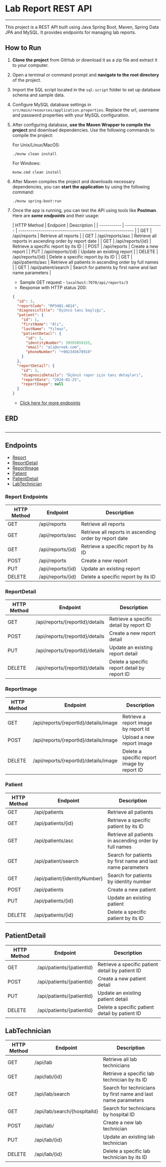 # Lab Report REST API

---

This project is a REST API built using Java Spring Boot, Maven, Spring Data JPA and MySQL.
It provides endpoints for managing lab reports.

## How to Run

1.  **Clone the project** from GitHub or download it as a zip file and extract it to your computer.

2.  Open a terminal or command prompt and **navigate to the root directory** of the project.

3.  Import the SQL script located in the `sql-script` folder to set up database schema and sample data.

4.  Configure MySQL database settings in `src/main/resources/application.properties`. Replace the url, username and
    password properties with your MySQL configuration.

5.  After configuring database, **use the Maven Wrapper to compile the project** and download dependencies. Use the following commands to compile the project:

    For Unix/Linux/MacOS:

    ```
    ./mvnw clean install
    ```

    For Windows:

    ```
    mvnw.cmd clean install
    ```

6.  After Maven compiles the project and downloads necessary dependencies, you can **start the application** by using
    the following command:

    ```
    ./mvnw spring-boot:run
    ```

7.  Once the app is running, you can test the API using tools like **Postman**. Here are **_some endpoints_** and their usage:

    | HTTP Method | Endpoint            | Description                                                |
        | ----------- | ------------------- | ---------------------------------------------------------- |
    | GET         | /api/reports        | Retrieve all reports                                       |
    | GET         | /api/reports/asc    | Retrieve all reports in ascending order by report date     |
    | GET         | /api/reports/{id}   | Retrieve a specific report by its ID                       |
    | POST        | /api/reports        | Create a new report                                        |
    | PUT         | /api/reports/{id}   | Update an existing report                                  |
    | DELETE      | /api/reports/{id}   | Delete a specific report by its ID                         |
    | GET         | /api/patients/asc   | Retrieve all patients in ascending order by full names     |
    | GET         | /api/patient/search | Search for patients by first name and last name parameters |

    - Sample GET request - `localhost:7070/api/reports/3`
    - Response with HTTP status 200:

    ```json
    {
      "id": 3,
      "reportCode": "RP3401-4814",
      "diagnosisTitle": "Üçüncü tanı başlığı",
      "patient": {
        "id": 1,
        "firstName": "Ali",
        "lastName": "Yılmaz",
        "patientDetail": {
          "id": 1,
          "identityNumber": 39593859155,
          "email": "ali@ornek.com",
          "phoneNumber": "+902345678910"
        }
      },
      "reportDetail": {
        "id": 3,
        "diagnosisDetails": "Üçüncü rapor için tanı detayları",
        "reportDate": "2024-02-25",
        "reportImage": null
      }
    }
    ```
    - [Click here for more endpoints](#endpoints)

## ERD

<p align = "center">
    <img src="">
</p>

---

## Endpoints

- [Report](#report)
- [ReportDetail](#reportdetail)
- [ReportImage](#reportimage)
- [Patient](#patient)
- [PatientDetail](#patientdetail)
- [LabTechnician](#labtechnician)

### Report Endpoints

| HTTP Method | Endpoint          | Description                                            |
| ----------- | ----------------- | ------------------------------------------------------ |
| GET         | /api/reports      | Retrieve all reports                                   |
| GET         | /api/reports/asc  | Retrieve all reports in ascending order by report date |
| GET         | /api/reports/{id} | Retrieve a specific report by its ID                   |
| POST        | /api/reports      | Create a new report                                    |
| PUT         | /api/reports/{id} | Update an existing report                              |
| DELETE      | /api/reports/{id} | Delete a specific report by its ID                     |

### ReportDetail

| HTTP Method | Endpoint                        | Description                                  |
| ----------- | ------------------------------- | -------------------------------------------- |
| GET         | /api/reports/{reportId}/details | Retrieve a specific detail by report ID      |
| POST        | /api/reports/{reportId}/details | Create a new report detail                   |
| PUT         | /api/reports/{reportId}/details | Update an existing report detail             |
| DELETE      | /api/reports/{reportId}/details | Delete a specific report detail by report ID |

### ReportImage

| HTTP Method | Endpoint                              | Description                                 |
| ----------- | ------------------------------------- | ------------------------------------------- |
| GET         | /api/reports/{reportId}/details/image | Retrieve a report image by report Id        |
| POST        | /api/reports/{reportId}/details/image | Upload a new report image                   |
| DELETE      | /api/reports/{reportId}/details/image | Delete a specific report image by report ID |

### Patient

| HTTP Method | Endpoint                      | Description                                                |
| ----------- | ----------------------------- | ---------------------------------------------------------- |
| GET         | /api/patients                 | Retrieve all patients                                      |
| GET         | /api/patients/{id}            | Retrieve a specific patient by its ID                      |
| GET         | /api/patients/asc             | Retrieve all patients in ascending order by full names     |
| GET         | /api/patient/search           | Search for patients by first name and last name parameters |
| GET         | /api/patient/{identityNumber} | Search for patients by identity number                     |
| POST        | /api/patients                 | Create a new patient                                       |
| PUT         | /api/patients/{id}            | Update an existing patient                                 |
| DELETE      | /api/patients/{id}            | Delete a specific patient by its ID                        |

## PatientDetail

| HTTP Method | Endpoint                  | Description                                      |
| ----------- | ------------------------- | ------------------------------------------------ |
| GET         | /api/patients/{patientId} | Retrieve a specific patient detail by patient ID |
| POST        | /api/patients/{patientId} | Create a new patient detail                      |
| PUT         | /api/patients/{patientId} | Update an existing patient detail                |
| DELETE      | /api/patients/{patientId} | Delete a specific patient detail by patient ID   |

## LabTechnician

| HTTP Method | Endpoint                     | Description                                                   |
| ----------- | ---------------------------- | ------------------------------------------------------------- |
| GET         | /api/lab                     | Retrieve all lab technicians                                  |
| GET         | /api/lab/{id}                | Retrieve a specific lab technician by its ID                  |
| GET         | /api/lab/search              | Search for technicians by first name and last name parameters |
| GET         | /api/lab/search/{hospitalId} | Search for technicians by hospital ID                         |
| POST        | /api/lab/                    | Create a new lab technician                                   |
| PUT         | /api/lab/{id}                | Update an existing lab technician                             |
| DELETE      | /api/lab/{id}                | Delete a specific lab technician by its ID                    |